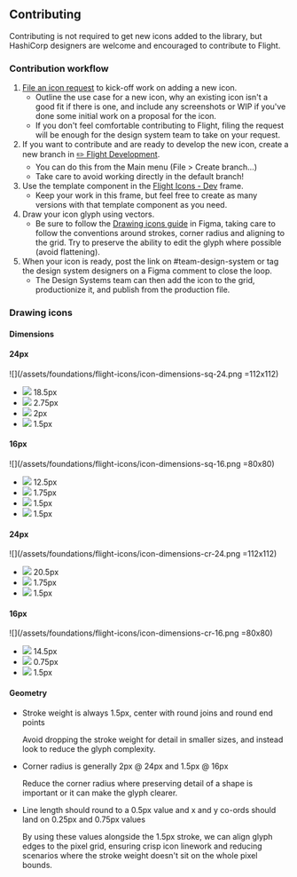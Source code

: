 ## Contributing

Contributing is not required to get new icons added to the library, but HashiCorp designers are welcome and encouraged to contribute to Flight.

### Contribution workflow

1.  [File an icon request](https://docs.google.com/forms/d/e/1FAIpQLSc2wsaOaKHiVKPzk-FWlqwVdOjSmSuOU03XC5ZdJkHOcLDOEA/viewform) to kick-off work on adding a new icon.
    - Outline the use case for a new icon, why an existing icon isn't a good fit if there is one, and include any screenshots or WIP if you've done some initial work on a proposal for the icon.
    - If you don't feel comfortable contributing to Flight, filing the request will be enough for the design system team to take on your request.
2.  If you want to contribute and are ready to develop the new icon, create a new branch in [✏️ Flight Development](https://www.figma.com/file/MYiw4kiVpunIMMw0sBkE1t/%E2%9C%8F%EF%B8%8F-Flight-Development?node-id=1300%3A1385).
    - You can do this from the Main menu (File > Create branch...)
    - Take care to avoid working directly in the default branch!
3.  Use the template component in the [Flight Icons - Dev](https://www.figma.com/file/MYiw4kiVpunIMMw0sBkE1t/%E2%9C%8F%EF%B8%8F-Flight-Development?node-id=1300%3A1385) frame.
    - Keep your work in this frame, but feel free to create as many versions with that template component as you need.
4.  Draw your icon glyph using vectors.
    - Be sure to follow the [Drawing icons guide](https://www.figma.com/file/MYiw4kiVpunIMMw0sBkE1t/%E2%9C%8F%EF%B8%8F-Flight-Development?node-id=314%3A844) in Figma, taking care to follow the conventions around strokes, corner radius and aligning to the grid. Try to preserve the ability to edit the glyph where possible (avoid flattening).
5.  When your icon is ready, post the link on #team-design-system or tag the design system designers on a Figma comment to close the loop.
    - The Design Systems team can then add the icon to the grid, productionize it, and publish from the production file.

### Drawing icons

#### Dimensions

#### 24px

![](/assets/foundations/flight-icons/icon-dimensions-sq-24.png =112x112)

- ![](/assets/foundations/flight-icons/icon-dimensions-helper-1.png) 18.5px
- ![](/assets/foundations/flight-icons/icon-dimensions-helper-2.png) 2.75px
- ![](/assets/foundations/flight-icons/icon-dimensions-helper-3.png) 2px
- ![](/assets/foundations/flight-icons/icon-dimensions-helper-4.png) 1.5px

#### 16px

![](/assets/foundations/flight-icons/icon-dimensions-sq-16.png =80x80)

- ![](/assets/foundations/flight-icons/icon-dimensions-helper-1.png) 12.5px
- ![](/assets/foundations/flight-icons/icon-dimensions-helper-2.png) 1.75px
- ![](/assets/foundations/flight-icons/icon-dimensions-helper-3.png) 1.5px
- ![](/assets/foundations/flight-icons/icon-dimensions-helper-4.png) 1.5px

#### 24px

![](/assets/foundations/flight-icons/icon-dimensions-cr-24.png =112x112)

- ![](/assets/foundations/flight-icons/icon-dimensions-helper-1.png) 20.5px
- ![](/assets/foundations/flight-icons/icon-dimensions-helper-2.png) 1.75px
- ![](/assets/foundations/flight-icons/icon-dimensions-helper-4.png) 1.5px

#### 16px

![](/assets/foundations/flight-icons/icon-dimensions-cr-16.png =80x80)

- ![](/assets/foundations/flight-icons/icon-dimensions-helper-1.png) 14.5px
- ![](/assets/foundations/flight-icons/icon-dimensions-helper-2.png) 0.75px
- ![](/assets/foundations/flight-icons/icon-dimensions-helper-4.png) 1.5px

#### Geometry

- Stroke weight is always 1.5px, center with round joins and round end points

  Avoid dropping the stroke weight for detail in smaller sizes, and instead look to reduce the glyph complexity.

- Corner radius is generally 2px @ 24px and 1.5px @ 16px

  Reduce the corner radius where preserving detail of a shape is important or it can make the glyph clearer.

- Line length should round to a 0.5px value and x and y co-ords should land on 0.25px and 0.75px values

  By using these values alongside the 1.5px stroke, we can align glyph edges to the pixel grid, ensuring crisp icon linework and reducing scenarios where the stroke weight doesn't sit on the whole pixel bounds.
